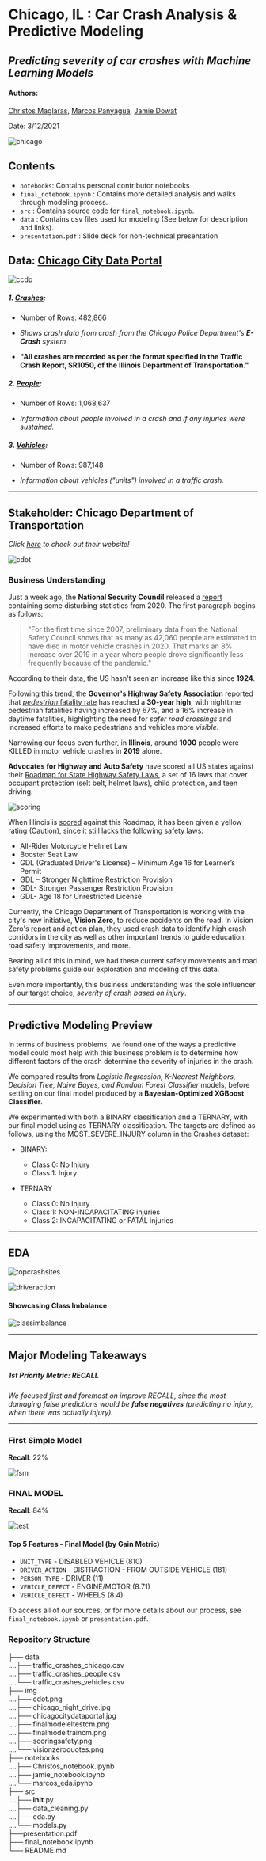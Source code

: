 # Chicago, IL : Car Crash Analysis & Predictive Modeling


## *Predicting severity of car crashes with Machine Learning Models*

#### Authors:
[Christos Maglaras](mailto:Christo111M@gmail.com), 
[Marcos Panyagua](mailto:marcosvppfernandes@gmail.com), 
[Jamie Dowat](mailto:jamie_dowat44@yahoo.com)

Date: 3/12/2021

![chicago](img/chicago_night_drive.jpg)


## Contents
* `notebooks`: Contains personal contributor notebooks
* `final_notebook.ipynb` : Contains more detailed analysis and walks through modeling process.
* `src` : Contains source code for `final_notebook.ipynb`.
* `data` : Contains csv files used for modeling (See below for description and links).
* `presentation.pdf` : Slide deck for non-technical presentation

## Data: [Chicago City Data Portal](https://data.cityofchicago.org/)

![ccdp](img/chicagocitydataportal.jpg)

##### 1. [Crashes](https://data.cityofchicago.org/Transportation/Traffic-Crashes-Crashes/85ca-t3if):

* Number of Rows: 482,866

* *Shows crash data from crash from the Chicago Police Department's **E-Crash** system*

* **"All crashes are recorded as per the format specified in the Traffic Crash Report, SR1050, of the Illinois Department of Transportation."**

##### 2. [People](https://data.cityofchicago.org/Transportation/Traffic-Crashes-People/u6pd-qa9d):

* Number of Rows: 1,068,637

* *Information about people involved in a crash and if any injuries were sustained.*

##### 3. [Vehicles](https://data.cityofchicago.org/Transportation/Traffic-Crashes-Vehicles/68nd-jvt3):

* Number of Rows: 987,148

* *Information about vehicles ("units") involved in a traffic crash.*

*********

## Stakeholder: Chicago Department of Transportation

*Click [here](https://www.chicago.gov/city/en/depts/cdot.html) to check out their website!*

![cdot](img/cdot.png)

### Business Understanding

Just a week ago, the **National Security Coundil** released a [report](https://www.nsc.org/newsroom/motor-vehicle-deaths-2020-estimated-to-be-highest) containing some disturbing statistics from 2020. The first paragraph begins as follows:
> "For the first time since 2007, preliminary data from the National Safety Council shows that as many as 42,060 people are estimated to have died in motor vehicle crashes in 2020. That marks an 8% increase over 2019 in a year where people drove significantly less frequently because of the pandemic."

According to their data, the US hasn't seen an increase like this since **1924**.

Following this trend, the **Governor's Highway Safety Association** reported that [*pedestrian* fatality rate](https://www.smartcitiesdive.com/news/ghsa-projects-highest-pedestrian-death-rate-since-1988/573203/) has reached a **30-year high**, with nighttime pedestrian fatalities having increased by 67%, and a 16% increase in daytime fatalities, highlighting the need for *safer road crossings* and increased efforts to make pedestrians and vehicles more *visible*.

Narrowing our focus even further, in **Illinois**, around **1000** people were KILLED in motor vehicle crashes in **2019** alone. 

**Advocates for Highway and Auto Safety** have scored all US states against their [Roadmap for State Highway Safety Laws](https://saferoads.org/wp-content/uploads/2020/01/Advocates-for-Highway-and-Auto-Safety-2020-Roadmap-of-State-Highway-Safety-Laws.pdf), a set of 16 laws that cover occupant protection (selt belt, helmet laws), child protection, and teen driving. 

![scoring](img/scoringsafety.png)

When Illinois is [scored](https://saferoads.org/state/illinois/) against this Roadmap, it has been given a yellow rating (Caution), since it still lacks the following safety laws:

* All-Rider Motorcycle Helmet Law
* Booster Seat Law
* GDL (Graduated Driver's License) – Minimum Age 16 for Learner’s Permit
* GDL – Stronger Nighttime Restriction Provision
* GDL- Stronger Passenger Restriction Provision
* GDL- Age 18 for Unrestricted License

Currently, the Chicago Department of Transportation is working with the city's new initiative, **Vision Zero**, to reduce accidents on the road. In Vision Zero's [report](https://8gq.ef1.myftpupload.com/wp-content/uploads/2016/05/17_0612-VZ-Action-Plan_FOR-WEB.pdf) and action plan, they used crash data to identify high crash corridors in the city as well as other important trends to guide education, road safety improvements, and more.

Bearing all of this in mind, we had these current safety movements and road safety problems guide our exploration and modeling of this data. 

Even more importantly, this business understanding was the sole influencer of our target choice, *severity of crash based on injury*.

******

## Predictive Modeling Preview

In terms of business problems, we found one of the ways a predictive model could most help with this business problem is to determine how different factors of the crash determine the severity of injuries in the crash.

We compared results from *Logistic Regression, K-Nearest Neighbors, Decision Tree, Naive Bayes, and Random Forest Classifier* models, before settling on our final model produced by a **Bayesian-Optimized XGBoost Classifier**.

We experimented with both a BINARY classification and a TERNARY, with our final model using as TERNARY classification. The targets are defined as follows, using the MOST_SEVERE_INJURY column in the Crashes dataset:

* BINARY:
    * Class 0: No Injury
    * Class 1: Injury
    
* TERNARY
    * Class 0: No Injury
    * Class 1: NON-INCAPACITATING injuries
    * Class 2: INCAPACITATING or FATAL injuries


*******

## EDA

![topcrashsites](img/topcrashsites.png)


![driveraction](img/driveraction.png)

#### Showcasing Class Imbalance
![classimbalance](img/classimbalance.png)

*******

## Major Modeling Takeaways

##### 1st Priority Metric: RECALL
*We focused first and foremost on improve RECALL, since the most damaging false predictions would be **false negatives** (predicting no injury, when there was actually injury).*

********
### First Simple Model

**Recall**: 22%

![fsm](img/fsm.png)


### FINAL MODEL

**Recall**: 84%

![test](img/finalmodeltestcm.png)

#### Top 5 Features - Final Model (by Gain Metric)

* `UNIT_TYPE` - DISABLED VEHICLE (810)
* `DRIVER_ACTION` - DISTRACTION - FROM OUTSIDE VEHICLE (181)
* `PERSON_TYPE` - DRIVER (11)
* `VEHICLE_DEFECT` - ENGINE/MOTOR (8.71)
* `VEHICLE_DEFECT` - WHEELS (8.4)


To access all of our sources, or for more details about our process, see `final_notebook.ipynb` or `presentation.pdf`.

### Repository Structure

├── data <br>
....├── traffic_crashes_chicago.csv<br>
....├── traffic_crashes_people.csv<br>
....└── traffic_crashes_vehicles.csv<br>
├── img<br>
....├── cdot.png<br>
....├── chicago_night_drive.jpg<br>
....├── chicagocitydataportal.jpg<br>
....├── finalmodeleltestcm.png<br>
....├── finalmodeltraincm.png<br>
....├── scoringsafety.png<br>
....└── visionzeroquotes.png<br>
├── notebooks<br>
....├── Christos_notebook.ipynb<br>
....├── jamie_notebook.ipynb<br>
....└── marcos_eda.ipynb<br>
├── src<br>
....├── __init__.py<br>
....├── data_cleaning.py<br>
....├── eda.py<br>
....└── models.py<br>
├──presentation.pdf<br>
├── final_notebook.ipynb<br>
└── README.md<br>